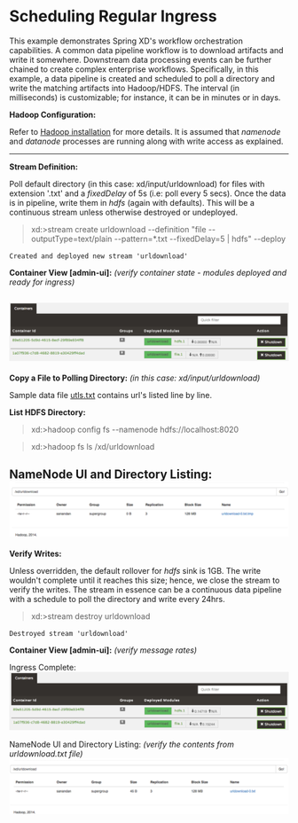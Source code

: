 Scheduling Regular Ingress
==========================

This example demonstrates Spring XD's workflow orchestration capabilities. A common data pipeline workflow is to download artifacts and write it somewhere. Downstream data processing events can be further chained to create complex enterprise workflows. Specifically, in this example, a data pipeline is created and scheduled to poll a directory and write the matching artifacts into Hadoop/HDFS. The interval (in milliseconds) is customizable; for instance, it can be in minutes or in days.      

**Hadoop Configuration:**

Refer to [Hadoop installation](https://github.com/spring-projects/spring-xd/wiki/Hadoop-Installation) for more details. It is assumed that _namenode_ and _datanode_ processes are running along with write access as explained.

---

**Stream Definition:**

Poll default directory (in this case: xd/input/urldownload) for files with extension '.txt' and a _fixedDelay_ of 5s (i.e: poll every 5 secs). Once the data is in pipeline, write them in _hdfs_ (again with defaults). This will be a continuous stream unless otherwise destroyed or undeployed.  

> xd:>stream create urldownload --definition "file --outputType=text/plain --pattern=*.txt --fixedDelay=5 | hdfs" --deploy

```
Created and deployed new stream 'urldownload'
```

**Container View [admin-ui]:** _(verify container state - modules deployed and ready for ingress)_

![Ingress Ready](/regular-ingress/resources/file-hdfs-ready.png)
---

**Copy a File to Polling Directory:** _(in this case: xd/input/urldownload)_ 

Sample data file [utls.txt](/regular-ingress/resources/urls.txt) contains url's listed line by line. 

**List HDFS Directory:** 

>xd:>hadoop config fs --namenode hdfs://localhost:8020


>xd:>hadoop fs ls /xd/urldownload

NameNode UI and Directory Listing:
![DIR Listing](/regular-ingress/resources/temp-stage.png)
---

**Verify Writes:** 

Unless overridden, the default rollover for _hdfs_ sink is 1GB. The write wouldn't complete until it reaches this size; hence, we close the stream to verify the writes. The stream in essence can be a continuous data pipeline with a schedule to poll the directory and write every 24hrs.  

> xd:>stream destroy urldownload

```
Destroyed stream 'urldownload'
```

**Container View [admin-ui]:** _(verify message rates)_

Ingress Complete:
![Complete](/regular-ingress/resources/ingress-complete.png)

NameNode UI and Directory Listing: _(verify the contents from urldownload.txt file)_
![Ingress Complete](/regular-ingress/resources/file-hdfs-complete.png)







